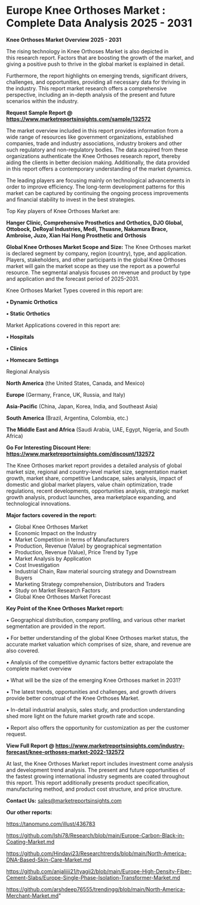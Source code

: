 # Europe Knee Orthoses Market : Complete Data Analysis 2025 - 2031

<Strong> Knee Orthoses Market Overview 2025 - 2031</strong>

The rising technology in Knee Orthoses Market is also depicted in this research report. Factors that are boosting the growth of the market, and giving a positive push to thrive in the global market is explained in detail.

Furthermore, the report highlights on emerging trends, significant drivers, challenges, and opportunities, providing all necessary data for thriving in the industry. This report market research offers a comprehensive perspective, including an in-depth analysis of the present and future scenarios within the industry.

<strong>Request Sample Report @ <a href=https://www.marketreportsinsights.com/sample/132572>https://www.marketreportsinsights.com/sample/132572</a></strong>

The market overview included in this report provides information from a wide range of resources like government organizations, established companies, trade and industry associations, industry brokers and other such regulatory and non-regulatory bodies. The data acquired from these organizations authenticate the Knee Orthoses research report, thereby aiding the clients in better decision making. Additionally, the data provided in this report offers a contemporary understanding of the market dynamics.

The leading players are focusing mainly on technological advancements in order to improve efficiency. The long-term development patterns for this market can be captured by continuing the ongoing process improvements and financial stability to invest in the best strategies.

Top Key players of Knee Orthoses Market are:

<strong>Hanger Clinic, Comprehensive Prosthetics and Orthotics, DJO Global, Ottobock, DeRoyal Industries, Medi, Thuasne, Nakamura Brace, Ambroise, Juzo, Xian Hai Hong Prosthetic and Orthosis</strong>

<strong><b>Global Knee Orthoses Market Scope and Size:</b></strong>
The Knee Orthoses market is declared segment by company, region (country), type, and application. Players, stakeholders, and other participants in the global Knee Orthoses market will gain the market scope as they use the report as a powerful resource. The segmental analysis focuses on revenue and product by type and application and the forecast period of 2025-2031.

Knee Orthoses Market Types covered in this report are:

<strong>• Dynamic Orthotics

• Static Orthotics</strong>

Market Applications covered in this report are:

<strong>• Hospitals

• Clinics

• Homecare Settings</strong> 

Regional Analysis

<strong>North America</strong> (the United States, Canada, and Mexico)

<strong>Europe</strong> (Germany, France, UK, Russia, and Italy)

<strong>Asia-Pacific</strong> (China, Japan, Korea, India, and Southeast Asia)

<strong>South America</strong> (Brazil, Argentina, Colombia, etc.)

<strong>The Middle East and Africa</strong> (Saudi Arabia, UAE, Egypt, Nigeria, and South Africa)

<strong>Go For Interesting Discount Here: <a href=https://www.marketreportsinsights.com/discount/132572>https://www.marketreportsinsights.com/discount/132572</a></strong>

The Knee Orthoses market report provides a detailed analysis of global market size, regional and country-level market size, segmentation market growth, market share, competitive Landscape, sales analysis, impact of domestic and global market players, value chain optimization, trade regulations, recent developments, opportunities analysis, strategic market growth analysis, product launches, area marketplace expanding, and technological innovations.

<strong><b>Major factors covered in the report:</b></strong>
<ul>
  <li>Global Knee Orthoses Market </li>
  <li>Economic Impact on the Industry</li>
  <li>Market Competition in terms of Manufacturers</li>
  <li>Production, Revenue (Value) by geographical segmentation</li>
  <li>Production, Revenue (Value), Price Trend by Type</li>
  <li>Market Analysis by Application</li>
  <li>Cost Investigation</li>
  <li>Industrial Chain, Raw material sourcing strategy and Downstream Buyers</li>
  <li>Marketing Strategy comprehension, Distributors and Traders</li>
  <li>Study on Market Research Factors</li>
  <li>Global Knee Orthoses Market Forecast</li>
</ul>

<strong><b>Key Point of the Knee Orthoses Market report:</b></strong>

• Geographical distribution, company profiling, and various other market segmentation are provided in the report.

• For better understanding of the global Knee Orthoses market status, the accurate market valuation which comprises of size, share, and revenue are also covered.

• Analysis of the competitive dynamic factors better extrapolate the complete market overview

• What will be the size of the emerging Knee Orthoses market in 2031?

• The latest trends, opportunities and challenges, and growth drivers provide better construal of the Knee Orthoses Market.

• In-detail industrial analysis, sales study, and production understanding shed more light on the future market growth rate and scope.

• Report also offers the opportunity for customization as per the customer request.

<strong><b>View Full Report @ <a href=https://www.marketreportsinsights.com/industry-forecast/knee-orthoses-market-2022-132572>https://www.marketreportsinsights.com/industry-forecast/knee-orthoses-market-2022-132572</a></b></strong>


At last, the Knee Orthoses Market report includes investment come analysis and development trend analysis. The present and future opportunities of the fastest growing international industry segments are coated throughout this report. This report additionally presents product specification, manufacturing method, and product cost structure, and price structure.

<strong>Contact Us:</strong>
sales@marketreportsinsights.com

<strong>Our other reports:</strong>

<a href=https://tanomuno.com/illust/436783>https://tanomuno.com/illust/436783</a>

<a href=https://github.com/Ishi78/Research/blob/main/Europe-Carbon-Black-in-Coating-Market.md>https://github.com/Ishi78/Research/blob/main/Europe-Carbon-Black-in-Coating-Market.md</a>

<a href=https://github.com/Hindavi23/Researchtrends/blob/main/North-America-DNA-Based-Skin-Care-Market.md>https://github.com/Hindavi23/Researchtrends/blob/main/North-America-DNA-Based-Skin-Care-Market.md</a>

<a href=https://github.com/anjaliiii21/tyagii2/blob/main/Europe-High-Density-Fiber-Cement-Slabs/Europe-Single-Phase-Isolation-Transformer-Market.md>https://github.com/anjaliiii21/tyagii2/blob/main/Europe-High-Density-Fiber-Cement-Slabs/Europe-Single-Phase-Isolation-Transformer-Market.md</a>

<a href=https://github.com/arshdeep76555/trendingg/blob/main/North-America-Merchant-Market.md>https://github.com/arshdeep76555/trendingg/blob/main/North-America-Merchant-Market.md</a>"
